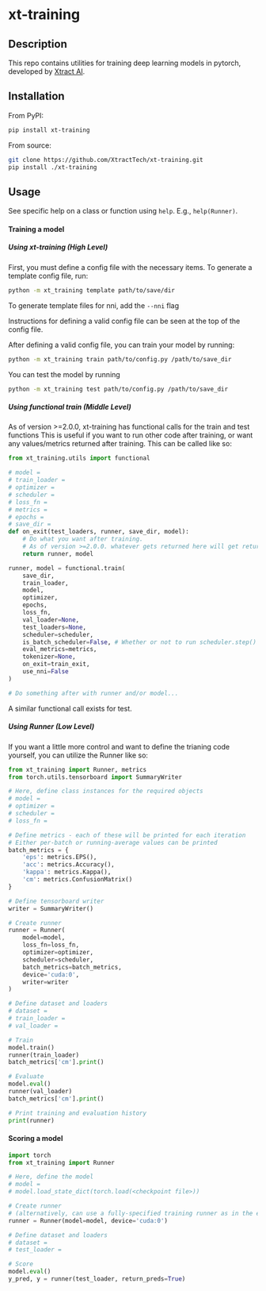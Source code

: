 # xt-training
  
## Description

This repo contains utilities for training deep learning models in pytorch, developed by [Xtract AI](https://xtract.ai/).

## Installation

From PyPI:
```bash
pip install xt-training
```

From source:
```bash
git clone https://github.com/XtractTech/xt-training.git
pip install ./xt-training
```

## Usage

See specific help on a class or function using `help`. E.g., `help(Runner)`.

#### Training a model

##### Using xt-training (High Level)
First, you must define a config file with the necessary items.
To generate a template config file, run:
```bash
python -m xt_training template path/to/save/dir
```
To generate template files for nni, add the ```--nni``` flag

Instructions for defining a valid config file can be seen at the top of the config file.

After defining a valid config file, you can train your model by running:
```bash
python -m xt_training train path/to/config.py /path/to/save_dir
```

You can test the model by running
```bash
python -m xt_training test path/to/config.py /path/to/save_dir
```

##### Using functional train (Middle Level)
As of version >=2.0.0, xt-training has functional calls for the train and test functions
This is useful if you want to run other code after training, or want any values/metrics returned after training.
This can be called like so:
```python
from xt_training.utils import functional

# model = 
# train_loader = 
# optimizer = 
# scheduler = 
# loss_fn = 
# metrics = 
# epochs = 
# save_dir = 
def on_exit(test_loaders, runner, save_dir, model):
    # Do what you want after training.
    # As of version >=2.0.0. whatever gets returned here will get returned from the functional call
    return runner, model

runner, model = functional.train(
    save_dir,
    train_loader,
    model,
    optimizer,
    epochs,
    loss_fn,
    val_loader=None,
    test_loaders=None,
    scheduler=scheduler,
    is_batch_scheduler=False, # Whether or not to run scheduler.step() every epoch or every step
    eval_metrics=metrics,
    tokenizer=None,
    on_exit=train_exit,
    use_nni=False
)

# Do something after with runner and/or model...
```

A similar functional call exists for test.

##### Using Runner (Low Level)
If you want a little more control and want to define the trianing code yourself, you can utilize the Runner like so:
```python
from xt_training import Runner, metrics
from torch.utils.tensorboard import SummaryWriter

# Here, define class instances for the required objects
# model = 
# optimizer = 
# scheduler = 
# loss_fn = 

# Define metrics - each of these will be printed for each iteration
# Either per-batch or running-average values can be printed
batch_metrics = {
    'eps': metrics.EPS(),
    'acc': metrics.Accuracy(),
    'kappa': metrics.Kappa(),
    'cm': metrics.ConfusionMatrix()
}

# Define tensorboard writer
writer = SummaryWriter()

# Create runner
runner = Runner(
    model=model,
    loss_fn=loss_fn,
    optimizer=optimizer,
    scheduler=scheduler,
    batch_metrics=batch_metrics,
    device='cuda:0',
    writer=writer
)

# Define dataset and loaders
# dataset = 
# train_loader = 
# val_loader = 

# Train
model.train()
runner(train_loader)
batch_metrics['cm'].print()

# Evaluate
model.eval()
runner(val_loader)
batch_metrics['cm'].print()

# Print training and evaluation history
print(runner)
```

#### Scoring a model

```python
import torch
from xt_training import Runner

# Here, define the model
# model = 
# model.load_state_dict(torch.load(<checkpoint file>))

# Create runner
# (alternatively, can use a fully-specified training runner as in the example above)
runner = Runner(model=model, device='cuda:0')

# Define dataset and loaders
# dataset = 
# test_loader = 

# Score
model.eval()
y_pred, y = runner(test_loader, return_preds=True)
```
